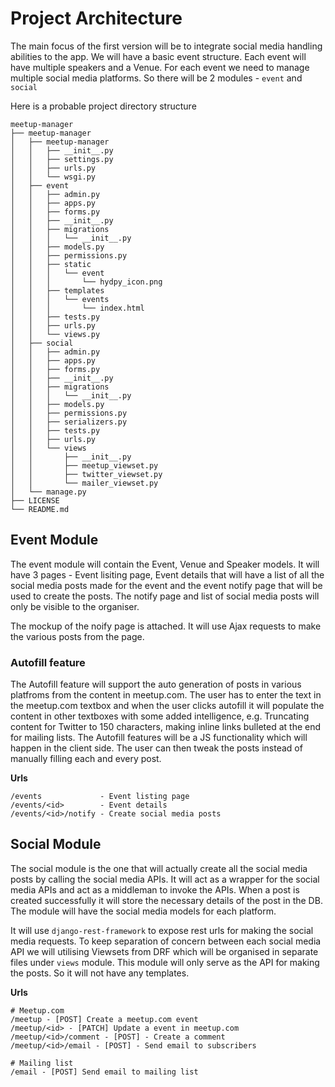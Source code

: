 # Project Architecture

The main focus of the first version will be to integrate social media handling abilities to the app. We will have a basic event structure. Each event will have multiple speakers and a Venue. For each event we need to manage multiple social media platforms. So there will be 2 modules - `event` and `social`

Here is a probable project directory structure

```
meetup-manager
├── meetup-manager
│   ├── meetup-manager
│   │   ├── __init__.py
│   │   ├── settings.py
│   │   ├── urls.py
│   │   └── wsgi.py
│   ├── event
│   │   ├── admin.py
│   │   ├── apps.py
│   │   ├── forms.py
│   │   ├── __init__.py
│   │   ├── migrations
│   │   │   └── __init__.py
│   │   ├── models.py
│   │   ├── permissions.py
│   │   ├── static
│   │   │   └── event
│   │   │       └── hydpy_icon.png
│   │   ├── templates
│   │   │   └── events
│   │   │       └── index.html
│   │   ├── tests.py
│   │   ├── urls.py
│   │   └── views.py
│   ├── social
│   │   ├── admin.py
│   │   ├── apps.py
│   │   ├── forms.py
│   │   ├── __init__.py
│   │   ├── migrations
│   │   │   └── __init__.py
│   │   ├── models.py
│   │   ├── permissions.py
│   │   ├── serializers.py
│   │   ├── tests.py
│   │   ├── urls.py
│   │   └── views
│   │       ├── __init__.py
│   │       ├── meetup_viewset.py
│   │       ├── twitter_viewset.py
│   │       └── mailer_viewset.py
│   └── manage.py
├── LICENSE
└── README.md
```

## Event Module

The event module will contain the Event, Venue and Speaker models. It will have 3 pages - Event lisiting page, Event details that will have a list of all the social media posts made for the event and the event notify page that will be used to create the posts. The notify page and list of social media posts will only be visible to the organiser.

The mockup of the noify page is attached. It will use Ajax requests to make the various posts from the page.

### Autofill feature
The Autofill feature will support the auto generation of posts in various platfroms from the content in meetup.com. The user has to enter the text in the meetup.com textbox and when the user clicks autofill it will populate the content in other textboxes with some added intelligence, e.g. Truncating content for Twitter to 150 characters, making inline links bulleted at the end for mailing lists. The Autofill features will be a JS functionality which will happen in the client side. The user can then tweak the posts instead of manually filling each and every post.

**Urls**
```
/events             - Event listing page
/events/<id>        - Event details
/events/<id>/notify - Create social media posts
```

## Social Module

The social module is the one that will actually create all the social media posts by calling the social media APIs. It will act as a wrapper for the social media APIs and act as a middleman to invoke the APIs. When a post is created successfully it will store the necessary details of the post in the DB. The module will have the social media models for each platform.

It will use `django-rest-framework` to expose rest urls for making the social media requests. To keep separation of concern between each social media API we will utilising Viewsets from DRF which will be organised in separate files under `views` module. This module will only serve as the API for making the posts. So it will not have any templates.

**Urls**
```
# Meetup.com
/meetup - [POST] Create a meetup.com event
/meetup/<id> - [PATCH] Update a event in meetup.com
/meetup/<id>/comment - [POST] - Create a comment
/meetup/<id>/email - [POST] - Send email to subscribers

# Mailing list
/email - [POST] Send email to mailing list
```
